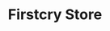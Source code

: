 ---
title: "Firstcry Store"
url: /new-delhi/firstcry-store-path-in-public-park-in-j-block-l-ajpat-nagar-3/
shop: Babysachen
---